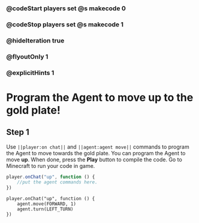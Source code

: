### @codeStart players set @s makecode 0
### @codeStop players set @s makecode 1

### @hideIteration true 
### @flyoutOnly 1
### @explicitHints 1


# Program the Agent to move up to the gold plate!

## Step 1
Use ``||player:on chat||`` and  ``||agent:agent move||`` commands to program the Agent to move towards the gold plate. You can program the Agent to move **up**. When done, press the **Play** button to compile the code. Go to Minecraft to run your code in game.

```typescript
player.onChat("up", function () {
    //put the agent commands here.
})
```

```ghost
player.onChat("up", function () {
    agent.move(FORWARD, 1)
    agent.turn(LEFT_TURN)
})

```  
